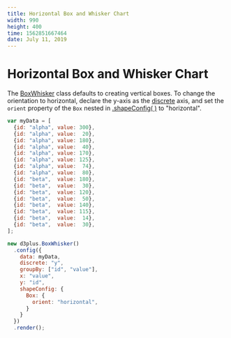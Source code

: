 ```yaml
---
title: Horizontal Box and Whisker Chart
width: 990
height: 400
time: 1562851667464
date: July 11, 2019
---
```


# Horizontal Box and Whisker Chart

The [BoxWhisker](http://d3plus.org/docs/#BoxWhisker) class defaults to creating vertical boxes. To change the orientation to horizontal, declare the y-axis as the [discrete](http://d3plus.org/docs/#Plot.discrete) axis, and set the `orient` property of the `Box` nested in [.shapeConfig( )](http://d3plus.org/docs/#Viz.shapeConfig) to "horizontal".

```js
var myData = [
  {id: "alpha", value: 300},
  {id: "alpha", value:  20},
  {id: "alpha", value: 180},
  {id: "alpha", value:  40},
  {id: "alpha", value: 170},
  {id: "alpha", value: 125},
  {id: "alpha", value:  74},
  {id: "alpha", value:  80},
  {id: "beta",  value: 180},
  {id: "beta",  value:  30},
  {id: "beta",  value: 120},
  {id: "beta",  value:  50},
  {id: "beta",  value: 140},
  {id: "beta",  value: 115},
  {id: "beta",  value:  14},
  {id: "beta",  value:  30},
];

new d3plus.BoxWhisker()
  .config({
    data: myData,
    discrete: "y",
    groupBy: ["id", "value"],
    x: "value",
    y: "id",
    shapeConfig: {
      Box: {
        orient: "horizontal",
      }
    }
  })
  .render();
```